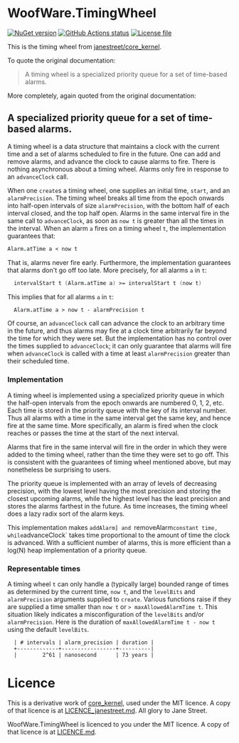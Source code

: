 # WoofWare.TimingWheel

[![NuGet version](https://img.shields.io/nuget/v/WoofWare.TimingWheel.svg?style=flat-square)](https://www.nuget.org/packages/WoofWare.TimingWheel)
[![GitHub Actions status](https://github.com/Smaug123/WoofWare.TimingWheel/actions/workflows/dotnet.yaml/badge.svg)](https://github.com/Smaug123/WoofWare.TimingWheel/actions?query=branch%3Amain)
[![License file](https://img.shields.io/github/license/Smaug123/WoofWare.TimingWheel)](./LICENCE.md)

This is the timing wheel from [janestreet/core_kernel](https://github.com/janestreet/core_kernel/tree/774a6821b14cbcdcde02cbbca1984ea32bf06184/timing_wheel).

To quote the original documentation:

> A timing wheel is a specialized priority queue for a set of time-based alarms.

More completely, again quoted from the original documentation:

## A specialized priority queue for a set of time-based alarms.

A timing wheel is a data structure that maintains a clock with the current time and a
set of alarms scheduled to fire in the future. One can add and remove alarms, and
advance the clock to cause alarms to fire. There is nothing asynchronous about a
timing wheel. Alarms only fire in response to an `advanceClock` call.

When one `create`s a timing wheel, one supplies an initial time, `start`, and an
`alarmPrecision`. The timing wheel breaks all time from the epoch onwards into
half-open intervals of size `alarmPrecision`, with the bottom half of each interval
closed, and the top half open. Alarms in the same interval fire in the same call to
`advanceClock`, as soon as `now t` is greater than all the times in the interval.
When an alarm `a` fires on a timing wheel `t`, the implementation guarantees that:

```fsharp
Alarm.atTime a < now t
```

That is, alarms never fire early. Furthermore, the implementation guarantees that
alarms don't go off too late. More precisely, for all alarms `a` in `t`:

```fsharp
  intervalStart t (Alarm.atTime a) >= intervalStart t (now t)
```

This implies that for all alarms `a` in `t`:

```fsharp
  Alarm.atTime a > now t - alarmPrecision t
```

Of course, an `advanceClock` call can advance the clock to an arbitrary time in the
future, and thus alarms may fire at a clock time arbitrarily far beyond the time for
which they were set. But the implementation has no control over the times supplied to
`advanceClock`; it can only guarantee that alarms will fire when `advanceClock` is
called with a time at least `alarmPrecision` greater than their scheduled time.

### Implementation

A timing wheel is implemented using a specialized priority queue in which the
half-open intervals from the epoch onwards are numbered 0, 1, 2, etc. Each time is
stored in the priority queue with the key of its interval number. Thus all alarms with
a time in the same interval get the same key, and hence fire at the same time. More
specifically, an alarm is fired when the clock reaches or passes the time at the start
of the next interval.

Alarms that fire in the same interval will fire in the order in which they were added
to the timing wheel, rather than the time they were set to go off. This is consistent
with the guarantees of timing wheel mentioned above, but may nonetheless be surprising
to users.

The priority queue is implemented with an array of levels of decreasing precision,
with the lowest level having the most precision and storing the closest upcoming
alarms, while the highest level has the least precision and stores the alarms farthest
in the future. As time increases, the timing wheel does a lazy radix sort of the alarm
keys.

This implementation makes `addAlarm] and `removeAlarm` constant time, while
`advanceClock` takes time proportional to the amount of time the clock is advanced.
With a sufficient number of alarms, this is more efficient than a log(N) heap
implementation of a priority queue.

### Representable times

A timing wheel `t` can only handle a (typically large) bounded range of times as
determined by the current time, `now t`, and the `levelBits` and `alarmPrecision`
arguments supplied to `create`. Various functions raise if they are supplied a time
smaller than `now t` or `> maxAllowedAlarmTime t`. This situation likely indicates
a misconfiguration of the `levelBits` and/or `alarmPrecision`. Here is the duration
of `maxAllowedAlarmTime t - now t` using the default `levelBits`.

```
  | # intervals | alarm_precision | duration |
  +-------------+-----------------+----------|
  |        2^61 | nanosecond      | 73 years |
```

# Licence

This is a derivative work of [core_kernel](https://github.com/janestreet/core_kernel/tree/774a6821b14cbcdcde02cbbca1984ea32bf06184), used under the MIT licence.
A copy of that licence is at [LICENCE_janestreet.md](LICENCE_janestreet.md).
All glory to Jane Street.

WoofWare.TimingWheel is licenced to you under the MIT licence.
A copy of that licence is at [LICENCE.md](LICENCE.md).
